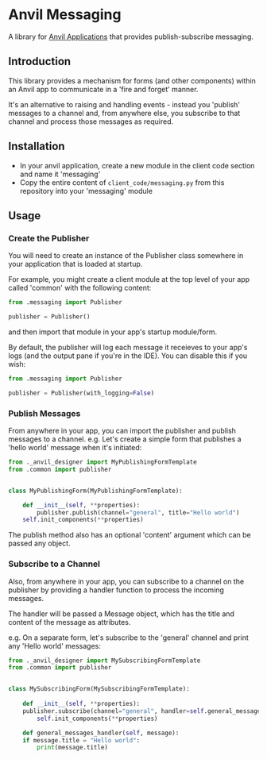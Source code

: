 # Anvil Messaging
A library for [Anvil Applications](https://anvil.works) that provides publish-subscribe
messaging.

## Introduction
This library provides a mechanism for forms (and other components) within an Anvil app
to communicate in a 'fire and forget' manner.

It's an alternative to raising and handling events - instead you 'publish' messages to
a channel and, from anywhere else, you subscribe to that channel and process those
messages as required.

## Installation

  * In your anvil application, create a new module in the client code section and name it 'messaging'
  * Copy the entire content of `client_code/messaging.py` from this repository into your 'messaging' module

## Usage

### Create the Publisher
You will need to create an instance of the Publisher class somewhere in your application
that is loaded at startup.

For example, you might create a client module at the top level of your app called 'common'
with the following content:

```python
from .messaging import Publisher

publisher = Publisher()
```

and then import that module in your app's startup module/form.

By default, the publisher will log each message it receieves to your app's logs (and
the output pane if you're in the IDE). You can disable this if you wish:

```python
from .messaging import Publisher

publisher = Publisher(with_logging=False)
```

### Publish Messages
From anywhere in your app, you can import the publisher and publish messages to a channel.
e.g. Let's create a simple form that publishes a 'hello world' message when it's initiated:

```python
from ._anvil_designer import MyPublishingFormTemplate
from .common import publisher


class MyPublishingForm(MyPublishingFormTemplate):

    def __init__(self, **properties):
        publisher.publish(channel="general", title="Hello world")
	self.init_components(**properties)
```

The publish method also has an optional 'content' argument which can be passed any object.

### Subscribe to a Channel
Also, from anywhere in your app, you can subscribe to a channel on the publisher by
providing a handler function to process the incoming messages.

The handler will be passed a Message object, which has the title and content of the
message as attributes.

e.g. On a separate form, let's subscribe to the 'general' channel and print any 'Hello
world' messages:

```python
from ._anvil_designer import MySubscribingFormTemplate
from .common import publisher


class MySubscribingForm(MySubscribingFormTemplate):
    
    def __init__(self, **properties):
	publisher.subscribe(channel="general", handler=self.general_messages_handler)
        self.init_components(**properties)

    def general_messages_handler(self, message):
	if message.title = "Hello world":
	    print(message.title)
```

